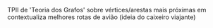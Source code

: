TPII de 'Teoria dos Grafos' sobre vértices/arestas mais próximas em contextualiza melhores rotas de avião (ideia do caixeiro viajante)
